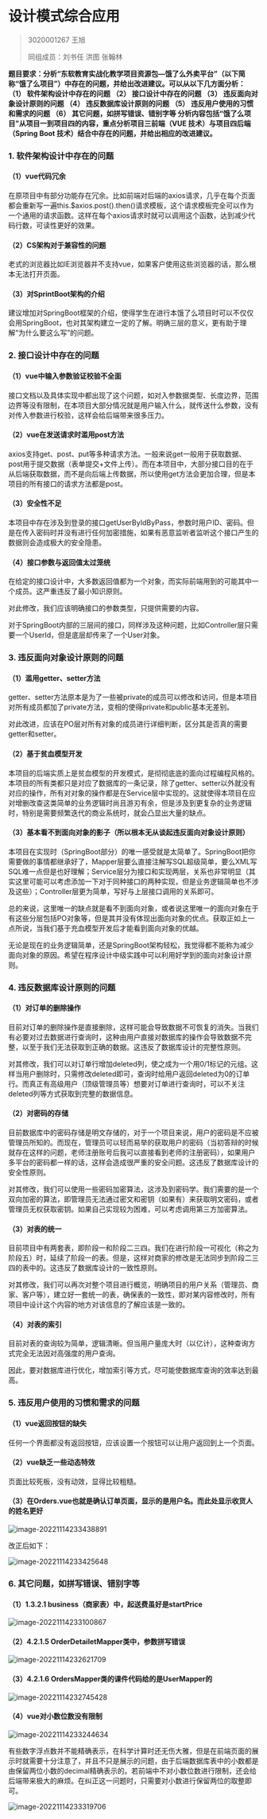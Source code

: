 # 设计模式综合应用

> 3020001267 王旭
>
> 同组成员：刘书任 洪图 张翰林

**题目要求：分析“东软教育实战化教学项目资源包—饿了么外卖平台”（以下简称“饿了么项目”）中存在的问题，并给出改进建议。可以从以下几方面分析：
（1） 软件架构设计中存在的问题
（2） 接口设计中存在的问题
（3） 违反面向对象设计原则的问题
（4） 违反数据库设计原则的问题
（5） 违反用户使用的习惯和需求的问题
（6） 其它问题，如拼写错误、错别字等
分析内容包括“饿了么项目”从项目一到项目四的内容，重点分析项目三前端（VUE 技术）与项目四后端（Spring Boot 技术）结合中存在的问题，并给出相应的改进建议。**

### 1. 软件架构设计中存在的问题

#### （1）vue代码冗余 

在原项目中有部分功能存在冗余。比如前端对后端的axios请求，几乎在每个页面都会重新写一遍this.$axios.post().then()请求模板，这个请求模板完全可以作为一个通用的请求函数。这样在每个axios请求时就可以调用这个函数，达到减少代码行数，可读性更好的效果。  

#### （2）CS架构对于兼容性的问题

老式的浏览器比如IE浏览器并不支持vue，如果客户使用这些浏览器的话，那么根本无法打开页面。

#### （3）对SprintBoot架构的介绍

建议增加对SpringBoot框架的介绍，使得学生在进行本饿了么项目时可以不仅仅会用SpringBoot，也对其架构建立一定的了解。明确三层的意义，更有助于理解“为什么要这么写”的问题。

### 2. 接口设计中存在的问题

#### （1）vue中输入参数验证校验不全面

接口文档以及具体实现中都出现了这个问题，如对入参数据类型、长度边界，范围边界等没有限制，在本项目大部分情况就是用户输入什么，就传送什么参数，没有对传入参数进行校验，这样会给后端带来很多压力。

#### （2）vue在发送请求时滥用post方法  

axios支持get、post、put等多种请求方法。一般来说get一般用于获取数据、post用于提交数据（表单提交+文件上传）。而在本项目中，大部分接口目的在于从后端获取数据，而不是向后端上传数据，所以使用get方法会更加合理，但是本项目的所有接口的请求方法都是post。  

#### （3）安全性不足  

本项目中存在涉及到登录的接口getUserByIdByPass，参数时用户ID、密码。但是在传入密码时并没有进行任何加密措施，如果有恶意监听者监听这个接口产生的数据则会造成极大的安全隐患。 

#### （4）接口参数与返回值太过笼统

在给定的接口设计中，大多数返回值都为一个对象，而实际前端用到的可能其中一个成员。这严重违反了最小知识原则。

对此修改，我们应该明确接口的参数类型，只提供需要的内容。

对于SpringBoot内部的三层间的接口，同样涉及这种问题，比如Controller层只需要一个UserId，但是底层却传来了一个User对象。

### 3. 违反面向对象设计原则的问题

#### （1）滥用getter、setter方法

getter、setter方法原本是为了一些被private的成员可以修改和访问，但是本项目对所有成员都加了private方法，变相的使得private和public基本无差别。

对此改进，应该在PO层对所有对象的成员进行详细判断，区分其是否真的需要getter和setter。

#### （2）基于贫血模型开发

本项目的后端实质上是贫血模型的开发模式，是彻彻底底的面向过程编程风格的。本项目的所有类都只是对应了数据库的一条记录，除了getter、setter以外就没有对应的操作，所有对对象的操作都是在Service层中实现的。这就使得本项目在应对增删改查这类简单的业务逻辑时尚且游刃有余，但是涉及到更复杂的业务逻辑时，特别是需要频繁迭代的商业系统时，就会凸显出大量的缺点。  

#### （3）基本看不到面向对象的影子（所以根本无从谈起违反面向对象设计原则）

本项目在实现时（SpringBoot部分）的唯一感受就是太简单了。SpringBoot把你需要做的事情都继承好了，Mapper层要么直接注解写SQL超级简单，要么XML写SQL难一点但是也好理解；Service层分为接口和实现两层，关系也非常明显（其实这里可能可以考虑添加一下对于同种接口的两种实现，但是业务逻辑简单也不涉及这些）；Controller层更为简单，写好与上层接口调用的关系即可。

总的来说，这里唯一的缺点就是看不到面向对象，或者说这里唯一的面向对象在于有这些分层包括PO对象等，但是其并没有体现出面向对象的优点。获取正如上一点所说，当我们基于充血模型开发后才能看到面向对象的优越。

无论是现在的业务逻辑简单，还是SpringBoot架构轻松，我觉得都不能称为减少面向对象的原因。希望在程序设计中级实践中可以利用好学到的面向对象设计原则。

### 4. 违反数据库设计原则的问题

#### （1）对订单的删除操作

目前对订单的删除操作是直接删除，这样可能会导致数据不可恢复的消失。当我们有必要对过去数据进行查询时，这种由用户直接对数据库的操作会导致数据不完整，以至于我们无法获取到正确的数据。这违反了数据库设计的完整性原则。

对其修改，我们可以对订单行增加deleted列，使之成为一个用0/1标记的元组。这样当用户删除时，只需修改deleted即可，查询时给用户返回deleted为0的订单行。而真正有高级用户（顶级管理员等）想要对订单进行查询时，可以不关注deleted列等方式获取到完整的数据信息。

#### （2）对密码的存储

目前数据库中的密码存储是明文存储的，对于一个项目来说，用户的密码是不应被管理员所知的。而现在，管理员可以轻而易举的获取用户的密码（当初答辩的时候就存在这样的问题，老师注册账号后我可以直接看到老师的注册密码），如果用户多平台的密码都一样的话，这样会造成很严重的安全问题。这违反了数据库设计的安全性原则。

对其修改，我们可以使用一些密码加密算法，这涉及到密码学。我们需要的是一个双向加密的算法，即管理员无法通过密文和密钥（如果有）来获取明文密码，或者管理员无权获取密钥。如果自己实现较为困难，可以考虑调用第三方加密算法。

#### （3）对表的统一

 目前项目中有两套表，即阶段一和阶段二三四。我们在进行阶段一可视化（称之为阶段五）时，延续了阶段一的表。但是，这样对商家的修改是无法同步到阶段二三四的表中的。这违反了数据库设计的一致性原则。

对其修改，我们可以再次对整个项目进行概览，明确项目的用户关系（管理员、商家、客户等），建立好一套统一的表，确保表的一致性，即对某内容修改时，所有项目中设计这个内容的地方对该信息的了解应该是一致的。

#### （4）对表的索引

目前对表的查询较为简单，逻辑清晰。但当用户量庞大时（以亿计），这种查询方式完全无法因对高强度的用户查询。

因此，要对数据库进行优化，增加索引等方式，尽可能使数据库查询的效率达到最高。

### 5. 违反用户使用的习惯和需求的问题

#### （1）vue返回按钮的缺失 

任何一个界面都没有返回按钮，应该设置一个按钮可以让用户返回到上一个页面。  

#### （2）vue缺乏一些动态特效

页面比较死板，没有动效，显得比较粗糙。

#### （3）在Orders.vue也就是确认订单页面，显示的是用户名。而此处显示收货人的姓名更好

![image-20221114233438891](img\image-20221107103758115.png)

改正后如下：

![image-20221114233425648](img\image-20221107104122225.png)

### 6. 其它问题，如拼写错误、错别字等

#### （1）1.3.2.1 business（商家表）中，起送费虽好是startPrice

![image-20221114233100867](img\image-20221107105946952.png)

#### （2）4.2.1.5 OrderDetailetMapper类中，参数拼写错误

![image-20221114232621709](img\微信截图_20221115115707.png)

#### （3）4.2.1.6 OrdersMapper类的课件代码给的是UserMapper的

![image-20221114232745428](img\微信截图_20221115115757.png)

#### （4）vue对小数位数没有限制

![image-20221114233244634](img\image-20221107105000749.png)

有些数字浮点数并不能精确表示，在科学计算时还无伤大雅，但是在前端页面的展示时就需要十分注意了，并且不只是展示的问题，由于后端数据库表中的小数都是由保留两位小数的decimal精确表示的。若前端中不对小数位数进行限制，还会给后端带来极大的麻烦。在纠正这一问题时，只需要对小数进行保留两位的取整即可。  

![image-20221114233319706](img\image-20221107105358110.png)

